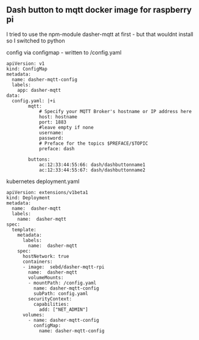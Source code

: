 ## Dash button to mqtt docker image for raspberry pi

I tried to use the npm-module dasher-mqtt at first - but that wouldnt install so I switched to python


config via configmap - written to /config.yaml


```
apiVersion: v1
kind: ConfigMap
metadata:
  name: dasher-mqtt-config
  labels:
    app: dasher-mqtt
data:
  config.yaml: |+i   
        mqtt:
            # Specify your MQTT Broker's hostname or IP address here
            host: hostname
            port: 1883
            #leave empty if none
            username:
            password:
            # Preface for the topics $PREFACE/$TOPIC
            preface: dash

        buttons:
            ac:12:33:44:55:66: dash/dashbuttonname1
            ac:12:33:44:55:67: dash/dashbuttonname2
```


kubernetes deployment.yaml
```
apiVersion: extensions/v1beta1
kind: Deployment
metadata:
  name:  dasher-mqtt
  labels:
    name:  dasher-mqtt
spec:
  template:
    metadata:
      labels:
        name:  dasher-mqtt
    spec:
      hostNetwork: true
      containers:
      - image:  sebd/dasher-mqtt-rpi
        name:  dasher-mqtt
        volumeMounts:
        - mountPath: /config.yaml
          name: dasher-mqtt-config
          subPath: config.yaml
        securityContext:
          capabilities:
            add: ["NET_ADMIN"]    
      volumes:
        - name: dasher-mqtt-config
          configMap:
            name: dasher-mqtt-config
```

